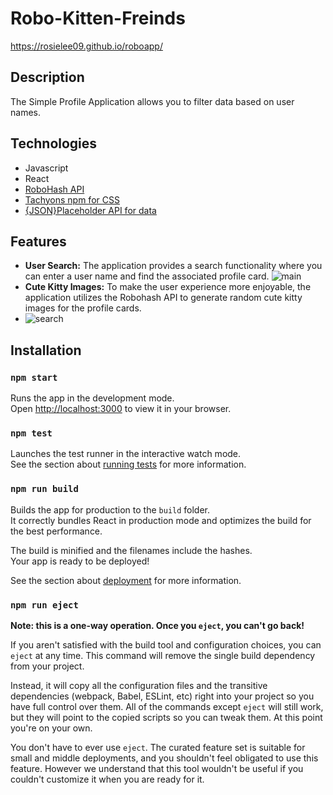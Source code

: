 # Robo-Kitten-Freinds
https://rosielee09.github.io/roboapp/

## Description

The Simple Profile Application allows you to filter data based on user names.

## Technologies
- Javascript
- React
- [RoboHash API](https://robohash.org/)
- [Tachyons npm for CSS](https://tachyons.io/#style)
- [{JSON}Placeholder API for data](https://jsonplaceholder.typicode.com/)

## Features

- **User Search:** The application provides a search functionality where you can enter a user name and find the associated profile card.
![main](https://github.com/rosielee09/roboapp/assets/123128268/49372d17-97a2-4244-96bc-9f056ea155a3)
- **Cute Kitty Images:** To make the user experience more enjoyable, the application utilizes the Robohash API to generate random cute kitty images for the profile cards.
- ![search](https://github.com/rosielee09/roboapp/assets/123128268/7b3b78b6-57cd-4e17-8402-3258d81b0c3d)


## Installation

### `npm start`

Runs the app in the development mode.\
Open [http://localhost:3000](http://localhost:3000) to view it in your browser.

### `npm test`

Launches the test runner in the interactive watch mode.\
See the section about [running tests](https://facebook.github.io/create-react-app/docs/running-tests) for more information.

### `npm run build`

Builds the app for production to the `build` folder.\
It correctly bundles React in production mode and optimizes the build for the best performance.

The build is minified and the filenames include the hashes.\
Your app is ready to be deployed!

See the section about [deployment](https://facebook.github.io/create-react-app/docs/deployment) for more information.

### `npm run eject`

**Note: this is a one-way operation. Once you `eject`, you can't go back!**

If you aren't satisfied with the build tool and configuration choices, you can `eject` at any time. This command will remove the single build dependency from your project.

Instead, it will copy all the configuration files and the transitive dependencies (webpack, Babel, ESLint, etc) right into your project so you have full control over them. All of the commands except `eject` will still work, but they will point to the copied scripts so you can tweak them. At this point you're on your own.

You don't have to ever use `eject`. The curated feature set is suitable for small and middle deployments, and you shouldn't feel obligated to use this feature. However we understand that this tool wouldn't be useful if you couldn't customize it when you are ready for it.


